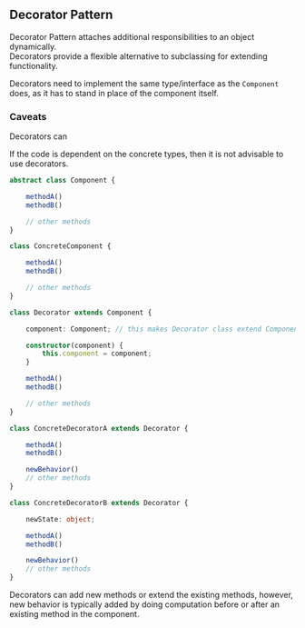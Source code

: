 
## Decorator Pattern

Decorator Pattern attaches additional responsibilities to an object dynamically.  
Decorators provide a flexible alternative to subclassing for extending functionality.  

Decorators need to implement the same type/interface as the `Component` does, as it has to stand in place of the component itself.  

### Caveats

Decorators can 

If the code is dependent on the concrete types, then it is not advisable to use decorators.  

```ts
abstract class Component {

    methodA()
    methodB()

    // other methods
}

class ConcreteComponent {

    methodA()
    methodB()

    // other methods
}

class Decorator extends Component {

    component: Component; // this makes Decorator class extend Component

    constructor(component) {
        this.component = component;
    }

    methodA()
    methodB()

    // other methods
}

class ConcreteDecoratorA extends Decorator {

    methodA()
    methodB()

    newBehavior()
    // other methods
}

class ConcreteDecoratorB extends Decorator {

    newState: object;

    methodA()
    methodB()

    newBehavior()
    // other methods
}

```

Decorators can add new methods or extend the existing methods, however, new behavior is typically added by doing computation before or after an existing method in the component.  